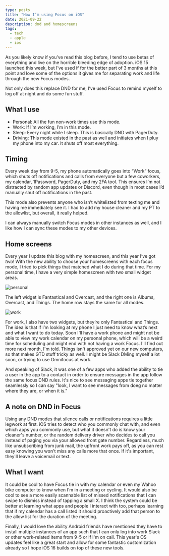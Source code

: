 ```yaml
---
type: posts
title: "How I’m using Focus on iOS"
date: 2021-09-22
description: dnd and homescreens
tags:
  - tech
  - apple
  - ios
---
```


As you likely know if you’ve read this blog before, I tend to use betas of everything and live on the horrible bleeding edge of adoption. iOS 15 launched this week, but I’ve used if for the better part of 3 months at this point and love some of the options it gives me for separating work and life through the new Focus modes. 

Not only does this replace DND for me, I’ve used Focus to remind myself to log off at night and do some fun stuff.

## What I use

- Personal: All the fun non-work times use this mode.
- Work: If I’m working, I’m in this mode.
- Sleep: Every night while I sleep. This is basically DND with PagerDuty.
- Driving: This mode existed in the past as well and initiates when I pluy my phone into my car. It shuts off most everything.

## Timing

Every week day from 9-5, my phone automatically goes into “Work” focus, which shuts off notifications and calls from everyone but a few coworkers, my calendar, 1Password, PagerDuty, and my 2FA tool. This ensures I’m not distracted by random app updates or Discord, even though in most cases I’d manually shut off notifications in the past. 

This mode also prevents anyone who isn’t whitelisted from texting me and having me immediately see it. I had to add my house cleaner and my PT to the allowlist, but overall, it really helped.

I can always manually switch Focus modes in other instances as well, and I like how I can sync these modes to my other devices.

## Home screens

Every year I update this blog with my homescreen, and this year I’ve got *two*! With the new ability to choose your homescreens with each focus mode, I tried to pick things that matched what I do during that time. For my personal time, I have a very simple homescreen with two small widget areas. 

![personal](/personalfocus.jpeg)

The left widget is Fantastical and Overcast, and the right one is Albums, Overcast, and Things. The home row stays the same for all modes.

![work](/workfocus.jpeg)

For work, I also have two widgets, but they’re only Fantastical and Things. The idea is that if I’m looking at my phone I just need to know what’s next and what I want to do today. Soon I'll have a work phone and might not be able to view my work calendar on my personal phone, which will be a weird time for scheduling and might end with not having a work Focus. I'll find out more next month, I'm told. Things isn't approved yet on our new computers, so that makes GTD stuff tricky as well. I might be Slack DMing myself a lot soon, or trying to use Omnifocus at work.

And speaking of Slack, it was one of a few apps who added the ability to tie a user in the app to a contact in order to ensure messages in the app follow the same focus DND rules. It's nice to see messaging apps tie together seamlessly so I can say "look, I want to see messages from doeg no matter where they are, or when it is." 

## A note on DND in Focus

Using any DND modes that silence calls or notifications requires a little legwork at first. iOS tries to detect who you commonly chat with, and even which apps you commonly use, but what it doesn't do is know your cleaner's number, or the random delivery driver who decides to call you instead of paging you via your allowed front gate number. Regardless, much like unsubscribing from junk mail, the upfront work pays off, as you can rest easy knowing you won't miss any calls more that once. If it's important, they'll leave a voicemail or text.

## What I want

It could be cool to have Focus tie in with my calendar or even my Wahoo bike computer to know when I'm in a meeting or cycling. It would also be cool to see a more easily scannable list of missed notifications that I can swipe to dismiss instead of tapping a small X. I think the system could be better at learning what apps and people I interact with too, perhaps learning that if my calendar has a call listed it should proactively add that person to the allow list for the duration of the meeting. 

Finally, I would love the ability Android friends have mentioned they have to install multiple instances of an app such that I can only log into work Slack or other work-related items from 9-5 or if I'm on call. This year's OS updates feel like a great start and allow for some fantastic customization already so I hope iOS 16 builds on top of these new tools.